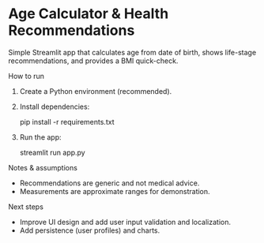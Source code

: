 # Age Calculator & Health Recommendations

Simple Streamlit app that calculates age from date of birth, shows life-stage recommendations, and provides a BMI quick-check.

How to run

1. Create a Python environment (recommended).
2. Install dependencies:

   pip install -r requirements.txt

3. Run the app:

   streamlit run app.py

Notes & assumptions

- Recommendations are generic and not medical advice.
- Measurements are approximate ranges for demonstration.

Next steps

- Improve UI design and add user input validation and localization.
- Add persistence (user profiles) and charts.
